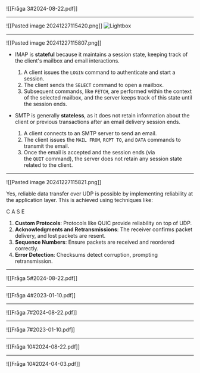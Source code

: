 ![[Fråga 3#2024-08-22.pdf]]

---

![[Pasted image 20241227115420.png]]
![Lightbox](https://media.geeksforgeeks.org/wp-content/uploads/20220818183806/s15.png)

---

![[Pasted image 20241227115807.png]]

- IMAP is **stateful** because it maintains a session state, keeping track of the client's mailbox and email interactions.
	1. A client issues the `LOGIN` command to authenticate and start a session.
	2. The client sends the `SELECT` command to open a mailbox.
	3. Subsequent commands, like `FETCH`, are performed within the context of the selected mailbox, and the server keeps track of this state until the session ends.
	
- SMTP is generally **stateless**, as it does not retain information about the client or previous transactions after an email delivery session ends.
	1. A client connects to an SMTP server to send an email.
	2. The client issues the `MAIL FROM`, `RCPT TO`, and `DATA` commands to transmit the email.
	3. Once the email is accepted and the session ends (via the `QUIT` command), the server does not retain any session state related to the client.

---

![[Pasted image 20241227115821.png]]

Yes, reliable data transfer over UDP is possible by implementing reliability at the application layer. This is achieved using techniques like:

C A S E

1. **Custom Protocols**: Protocols like QUIC provide reliability on top of UDP.
2. **Acknowledgments and Retransmissions**: The receiver confirms packet delivery, and lost packets are resent.
3. **Sequence Numbers**: Ensure packets are received and reordered correctly.
4. **Error Detection**: Checksums detect corruption, prompting retransmission.

---


![[Fråga 5#2024-08-22.pdf]]

---


![[Fråga 4#2023-01-10.pdf]]

---


![[Fråga 7#2024-08-22.pdf]]

---


![[Fråga 7#2023-01-10.pdf]]

---

![[Fråga 10#2024-08-22.pdf]]

---


![[Fråga 10#2024-04-03.pdf]]
